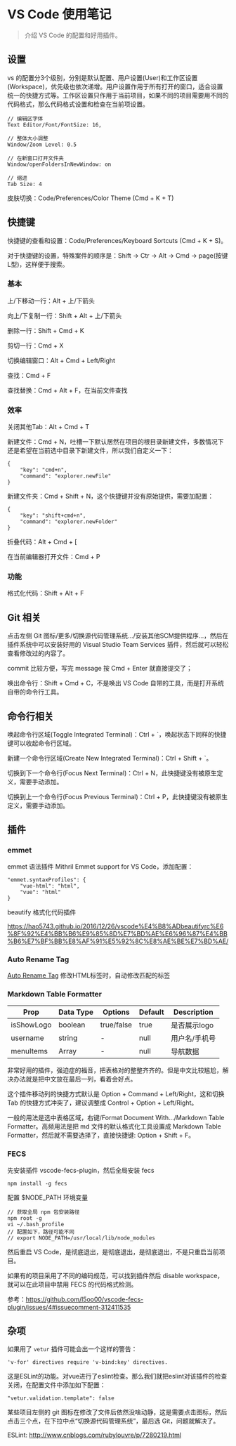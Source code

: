 # VS Code 使用笔记

> 介绍 VS Code 的配置和好用插件。

## 设置

vs 的配置分3个级别，分别是默认配置、用户设置(User)和工作区设置(Workspace)，优先级也依次递增。用户设置作用于所有打开的窗口，适合设置统一的快捷方式等。工作区设置只作用于当前项目，如果不同的项目需要用不同的代码格式，那么代码格式设置和检查在当前项设置。

```config
// 编辑区字体
Text Editor/Font/FontSize: 16,

// 整体大小调整
Window/Zoom Level: 0.5

// 在新窗口打开文件夹
Window/openFoldersInNewWindow: on

// 缩进
Tab Size: 4
```

皮肤切换：Code/Preferences/Color Theme (Cmd + K + T)

## 快捷键

快捷键的查看和设置：Code/Preferences/Keyboard Sortcuts (Cmd + K + S)。

对于快捷键的设置，特殊案件的顺序是：Shift -> Ctr -> Alt -> Cmd -> page(按键L型)，这样便于搜索。

### 基本

上/下移动一行：Alt + 上/下箭头

向上/下复制一行：Shift + Alt + 上/下箭头

删除一行：Shift + Cmd + K

剪切一行：Cmd + X

切换编辑窗口：Alt + Cmd + Left/Right

查找：Cmd + F

查找替换：Cmd + Alt + F，在当前文件查找

### 效率

关闭其他Tab：Alt + Cmd + T

新建文件：Cmd + N，吐槽一下默认居然在项目的根目录新建文件，多数情况下还是希望在当前选中目录下新建文件，所以我们自定义一下：

```config
{
    "key": "cmd+n",
    "command": "explorer.newFile"
}
```

新建文件夹：Cmd + Shift + N，这个快捷键并没有原始提供，需要加配置：

```config
{
    "key": "shift+cmd+n",
    "command": "explorer.newFolder"
}
```

折叠代码：Alt + Cmd + [

在当前编辑器打开文件：Cmd + P

### 功能

格式化代码：Shift + Alt + F

## Git 相关

点击左侧 Git 图标/更多/切换源代码管理系统.../安装其他SCM提供程序...，然后在插件系统中可以安装好用的 Visual Studio Team Services 插件，然后就可以轻松查看修改过的内容了。

commit 比较方便，写完 message 按 Cmd + Enter 就直接提交了；

唤出命令行：Shift + Cmd + C，不是唤出 VS Code 自带的工具，而是打开系统自带的命令行工具。

## 命令行相关

唤起命令行区域(Toggle Integrated Terminal)：Ctrl + `，唤起状态下同样的快捷键可以收起命令行区域。

新建一个命令行区域(Create New Integrated Terminal)：Ctrl + Shift + `。

切换到下一个命令行(Focus Next Terminal)：Ctrl + N，此快捷键没有被原生定义，需要手动添加。

切换到上一个命令行(Focus Previous Terminal)：Ctrl + P，此快捷键没有被原生定义，需要手动添加。

## 插件

### emmet

emmet 语法插件 Mithril Emmet support for VS Code，添加配置：

```config
"emmet.syntaxProfiles": {
    "vue-html": "html",
    "vue": "html"
}
```

beautify 格式化代码插件

https://hao5743.github.io/2016/12/26/vscode%E4%B8%ADbeautifyrc%E6%8F%92%E4%BB%B6%E9%85%8D%E7%BD%AE%E6%96%87%E4%BB%B6%E7%BF%BB%E8%AF%91%E5%92%8C%E8%AE%BE%E7%BD%AE/

### Auto Rename Tag

[Auto Rename Tag](https://marketplace.visualstudio.com/items?itemName=formulahendry.auto-rename-tag) 修改HTML标签时，自动修改匹配的标签

### Markdown Table Formatter

| Prop       | Data Type | Options    | Default | Description   |
|------------|-----------|------------|---------|---------------|
| isShowLogo | boolean   | true/false | true    | 是否展示logo  |
| username   | string    | -          | null    | 用户名/手机号 |
| menuItems  | Array     | -          | null    | 导航数据      |

非常好用的插件，强迫症的福音，把表格对的整整齐齐的。但是中文比较尴尬，解决办法就是把中文放在最后一列，看着会好点。

这个插件移动列的快捷方式默认是 Option + Command + Left/Right，这和切换 Tab 的快捷方式冲突了，建议调整成 Control + Option + Left/Right。

一般的用法是选中表格区域，右键/Format Document With.../Markdown Table Formatter。高频用法是把 md 文件的默认格式化工具设置成 Markdown Table Formatter，然后就不需要选择了，直接快捷键: Option + Shift + F。

### FECS

先安装插件 vscode-fecs-plugin，然后全局安装 fecs

```shell
npm install -g fecs
```

配置 $NODE_PATH 环境变量

```shell
// 获取全局 npm 包安装路径
npm root -g
vi ~/.bash_profile
// 配置如下，路径可能不同
// export NODE_PATH=/usr/local/lib/node_modules
```

然后重启 VS Code，是彻底退出，是彻底退出，是彻底退出，不是只重启当前项目。

如果有的项目采用了不同的编码规范，可以找到插件然后 disable workspace，就可以在此项目中禁用 FECS 的代码格式检测。

参考：https://github.com/l5oo00/vscode-fecs-plugin/issues/4#issuecomment-312411535

## 杂项

如果用了 `vetur` 插件可能会出一个这样的警告：

`'v-for' directives require 'v-bind:key' directives.`
    
这是ESLint的功能。对vue进行了eslint检查。那么我们就把eslint对该插件的检查关闭，在配置文件中添加如下配置：

`"vetur.validation.template": false`

某些项目左侧的 git 图标在修改了文件后依然没啥动静，这是需要点击图标，然后点击三个点，在下拉中点“切换源代码管理系统”，最后选 Git，问题就解决了。

ESLint: http://www.cnblogs.com/rubylouvre/p/7280219.html
